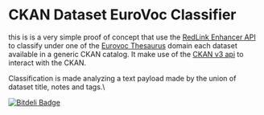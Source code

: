 CKAN Dataset EuroVoc Classifier
===============================

this is is a very simple proof of concept that use the [RedLink Enhancer API](http://dev.redlink.io/) to classify under one of the [Eurovoc Thesaurus](http://eurovoc.europa.eu/) domain each dataset available in a generic CKAN catalog.
It make use of the [CKAN v3 api](http://docs.ckan.org/en/latest/api/index.html) to interact with the CKAN.

Classification is made analyzing a text payload made by the union of dataset title, notes and tags.\

[![Bitdeli Badge](https://d2weczhvl823v0.cloudfront.net/sciamlab/ckan-eurovoc-classifier-poc/trend.png)](https://bitdeli.com/free "Bitdeli Badge")
